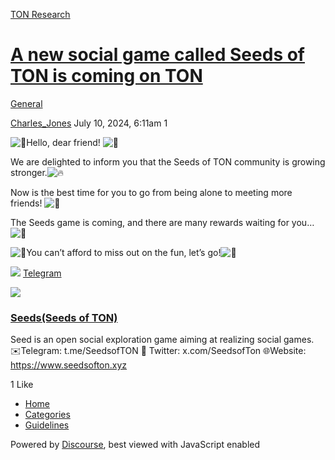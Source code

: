 [TON Research](/)

# [A new social game called Seeds of TON is coming on TON](/t/a-new-social-game-called-seeds-of-ton-is-coming-on-ton/28097)

[General](/c/general/4) 

    

[Charles\_Jones](https://tonresear.ch/u/Charles_Jones)  July 10, 2024, 6:11am  1

![:tada:](https://tonresear.ch/images/emoji/twitter/tada.png?v=12 ":tada:")Hello, dear friend! ![:tada:](https://tonresear.ch/images/emoji/twitter/tada.png?v=12 ":tada:")

We are delighted to inform you that the Seeds of TON community is growing stronger.![:fire:](https://tonresear.ch/images/emoji/twitter/fire.png?v=12 ":fire:")

Now is the best time for you to go from being alone to meeting more friends! ![:confetti_ball:](https://tonresear.ch/images/emoji/twitter/confetti_ball.png?v=12 ":confetti_ball:")

The Seeds game is coming, and there are many rewards waiting for you… ![:rocket:](https://tonresear.ch/images/emoji/twitter/rocket.png?v=12 ":rocket:")

![:tada:](https://tonresear.ch/images/emoji/twitter/tada.png?v=12 ":tada:")You can’t afford to miss out on the fun, let’s go!![:tada:](https://tonresear.ch/images/emoji/twitter/tada.png?v=12 ":tada:")

![](https://telegram.org/img/website_icon.svg?4) [Telegram](https://t.me/SeedsofTON)

![](https://tonresear.ch/uploads/default/original/2X/f/f226257e3cb311f0c516862c3cf85a3ecfe8ccbe.jpeg)

### [Seeds(Seeds of TON)](https://t.me/SeedsofTON)

Seed is an open social exploration game aiming at realizing social games. ✉️Telegram: t.me/SeedsofTON 📱 Twitter: x.com/SeedsofTon 🌐Website: https://www.seedsofton.xyz

  1 Like

*   [Home](/)
*   [Categories](/categories)
*   [Guidelines](/guidelines)

Powered by [Discourse](https://www.discourse.org), best viewed with JavaScript enabled